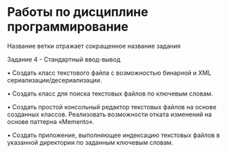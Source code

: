 # Работы по дисциплине программирование
Название ветки отражает сокращенное название задания

Задание 4 - Стандартный ввод-вывод

• Создать класс текстового файла с возможностью бинарной и
XML сериализации/десериализации.

• Создать класс для поиска текстовых файлов по ключевым
словам.

• Создать простой консольный редактор текстовых файлов на
основе созданных классов. Реализовать возможности отката
изменений на основе паттерна «Memento».

• Создать приложение, выполняющее индексацию текстовых
файлов в указанной директории по заданным ключевым
словам.
